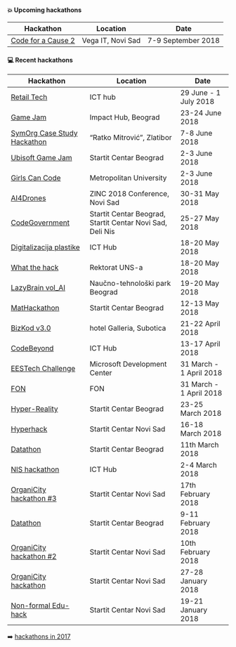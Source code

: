 #### :boom: Upcoming hackathons

| Hackathon | Location | Date |
| --------- | -------- | ---- |
| [Code for a Cause 2](https://www.vegaitsourcing.rs/media-center/blog/2018/6/code-for-a-cause-2/) | Vega IT, Novi Sad | 7-9 September 2018 |

#### :computer: Recent hackathons

| Hackathon | Location | Date |
| --------- | -------- | ---- |
| [Retail Tech](http://hackathon.icthub.rs/) | ICT hub | 29 June - 1 July 2018 |
| [Game Jam](http://sga.rs/fb-game-jam) | Impact Hub, Beograd | 23-24 June 2018 |
| [SymOrg Case Study Hackathon](http://symorg.fon.bg.ac.rs/casestudyhackathon/) | “Ratko Mitrović”, Zlatibor | 7-8 June 2018 |
| [Ubisoft Game Jam](https://startit.rs/ubisoft-game-jam/) | Startit Centar Beograd | 2-3 June 2018 |
| [Girls Can Code](http://startup.icthub.rs/girls-can-code-hackathon/) | Metropolitan University | 2-3 June 2018 |
| [AI4Drones](https://ai4drones.devpost.com/) | ZINC 2018 Conference, Novi Sad | 30-31 May 2018 |
| [CodeGovernment](https://startit.rs/e-uprava-hakaton-2018/) | Startit Centar Beograd, Startit Centar Novi Sad, Deli Nis | 25-27 May 2018 |
| [Digitalizacija plastike](http://www.hackathon.icthub.rs/) | ICT Hub | 18-20 May 2018 |
| [What the hack](http://ftnhack.rs/) | Rektorat UNS-a | 18-20 May 2018 |
| [LazyBrain vol_AI](https://lazybrain.org/ai/) | Naučno-tehnološki park Beograd | 19-20 May 2018 |
| [MatHackathon](http://mathack.rs) | Startit Centar Beograd | 12-13 May 2018 |
| [BizKod v3.0](http://bizkod.rs) | hotel Galleria, Subotica | 21-22 April 2018 |
| [CodeBeyond](http://www.code.best.rs/) | ICT Hub | 13-17 April 2018 |
| [EESTech Challenge](https://docs.google.com/forms/d/e/1FAIpQLSdXa4DT_ODkkagTxw9lP1bn3DWQnGyu_5xy6Ea4q7q3TKTwuQ/viewform) | Microsoft Development Center | 31 March - 1 April 2018 |
| [FON](http://hakaton.fonis.rs/) | FON | 31 March - 1 April 2018 |
| [Hyper-Reality](https://startit.rs/prvi-hyper-reality-hakaton-na-svetu-nagradni-fond-3-500-funti/) | Startit Centar Beograd | 23-25 March 2018 |
| [Hyperhack](https://startit.rs/hyperhack-blockchain-hakaton-novi-sad/) | Startit Centar Novi Sad | 16-18 March 2018 |
| [Datathon](https://startit.rs/startit-centar-beograd-organizuje-datathon-u-okviru-nedelje-otvorenih-podataka/) | Startit Centar Beograd | 11th March 2018 |
| [NIS hackathon](http://hackathon.icthub.rs/) | ICT Hub | 2-4 March 2018 |
| [OrganiCity hackathon #3](https://startit.rs/treci-organicity-hakaton-servisi-i-aplikacije-za-bolji-novi-sad/) | Startit Centar Novi Sad | 17th February 2018 |
| [Datathon](https://startit.rs/prvi-online-data-challenge-u-sofiji-dss-datathon-2018/) | Startit Centar Beograd | 9-11 February 2018 |
| [OrganiCity hackathon #2](https://startit.rs/drugi-organicity-hakaton-servisi-i-aplikacije-za-bolji-novi-sad/) | Startit Centar Novi Sad | 10th February 2018 |
| [OrganiCity hackathon](https://startit.rs/januarski-hakaton-i-radionica-na-temu-servisa-i-aplikacija-za-bolji-novi-sad/) | Startit Centar Novi Sad | 27-28 January 2018 |
| [Non-formal Edu-hack](https://startit.rs/prvi-non-formal-edu-hack-hakaton-u-novosadskom-startit-centru/) | Startit Centar Novi Sad | 19-21 January 2018 |

:arrow_right: [hackathons in 2017](2017.md)
